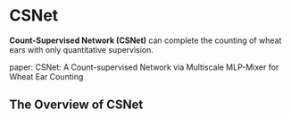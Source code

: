 # CSNet

**Count-Supervised Network (CSNet)**  can complete the counting of wheat ears with only quantitative supervision.

paper: CSNet: A Count-supervised Network via Multiscale MLP-Mixer for Wheat Ear Counting

## The Overview of CSNet


